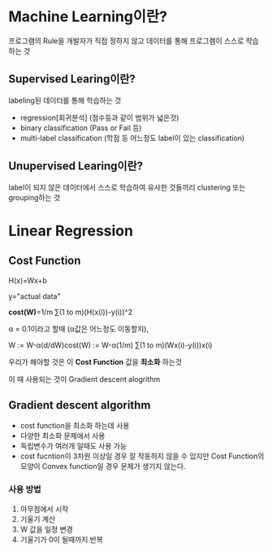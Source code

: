 # Machine Learning이란?
프로그램의 Rule을 개발자가 직접 정하지 않고 데이터를 통해 프로그램이 스스로 학습하는 것

## Supervised Learing이란?
labeling된 데이터를 통해 학습하는 것

* regression[회귀분석] (점수등과 같이 범위가 넓은것)
* binary classification (Pass or Fail 등)
* multi-label classification (학점 등 어느정도 label이 있는 classification)

## Unupervised Learing이란?
label이 되지 않은 데이터에서 스스로 학습하여 유사한 것들끼리 clustering 또는 grouping하는 것

# Linear Regression
 
## Cost Function
H(x)=Wx+b

y="actual data" 

**cost(W)**=1/m ∑(1 to m)(H(x(i))-y(i))^2

α = 0.1이라고 할때 (α값은 어느정도 이동할지),

W := W-α(d/dW)cost(W)
  := W-α(1/m) ∑(1 to m)(Wx(i)-y(i))x(i)
  
우리가 해야할 것은 이 **Cost Function** 값을 **최소화** 하는것

이 때 사용되는 것이 Gradient descent alogrithm


## Gradient descent algorithm

* cost function을 최소화 하는데 사용
* 다양한 최소화 문제에서 사용
* 독립변수가 여러개 일때도 사용 가능
* cost fucntion이 3차원 이상일 경우 잘 작동하지 않을 수 있지만 Cost Function의 모양이 Convex function일 경우 문제가 생기지 않는다.

### 사용 방법
1. 아무점에서 시작
2. 기울기 계산
3. W 값을 일정 변경
4. 기울기가 0이 될때까지 반복
